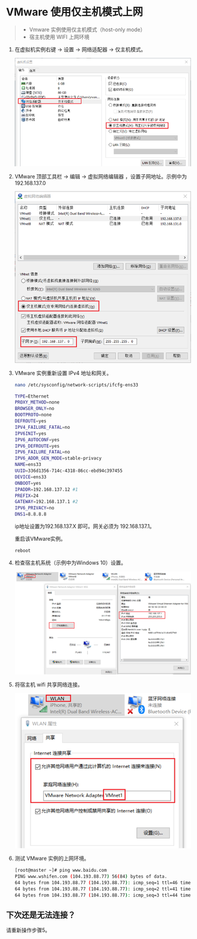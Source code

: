 # VMware 使用仅主机模式上网

> - Vmware 实例使用仅主机模式（host-only mode）
> - 宿主机使用 WIFI 上网环境

1. 在虚拟机实例右键 -> 设置 -> 网络适配器 -> 仅主机模式。

   ![](asset/vmware-instance-set-host-only-mode.png)

2. VMware 顶部工具栏 -> 编辑 -> 虚拟网络编辑器 ，设置子网地址。示例中为 192.168.137.0

   ![](asset/vmware-VMnet1-set-subnet-ip.png)

3. VMware 实例重新设置 IPv4 地址和网关。

   ```bash
   nano /etc/sysconfig/network-scripts/ifcfg-ens33
   ```

   ```bash
   TYPE=Ethernet
   PROXY_METHOD=none
   BROWSER_ONLY=no
   BOOTPROTO=none
   DEFROUTE=yes
   IPV4_FAILURE_FATAL=no
   IPV6INIT=yes
   IPV6_AUTOCONF=yes
   IPV6_DEFROUTE=yes
   IPV6_FAILURE_FATAL=no
   IPV6_ADDR_GEN_MODE=stable-privacy
   NAME=ens33
   UUID=336d1356-714c-4318-86cc-ebd94c397455
   DEVICE=ens33
   ONBOOT=yes
   IPADDR=192.168.137.12 #1
   PREFIX=24
   GATEWAY=192.168.137.1 #2
   IPV6_PRIVACY=no
   DNS1=8.8.8.8
   ```

   ip地址设置为192.168.137.X 即可。网关必须为 192.168.137.1。

   重启该VMware实例。

   ```bash
   reboot
   ```

4. 检查宿主机系统（示例中为Windows 10）设置。

   ![](asset/check-host-os-VMnet1-config.png)

5. 将宿主机 wifi 共享网络连接。

   ![](asset/wifi-share-Internet-connection-on-host-os.png)

6. 测试 VMware 实例的上网环境。

   ```bash
   [root@master ~]# ping www.baidu.com
   PING www.wshifen.com (104.193.88.77) 56(84) bytes of data.
   64 bytes from 104.193.88.77 (104.193.88.77): icmp_seq=1 ttl=46 time=228 ms
   64 bytes from 104.193.88.77 (104.193.88.77): icmp_seq=2 ttl=41 time=247 ms
   64 bytes from 104.193.88.77 (104.193.88.77): icmp_seq=3 ttl=44 time=242 ms
   ```
  
## 下次还是无法连接？
请重新操作步骤5。
 

   